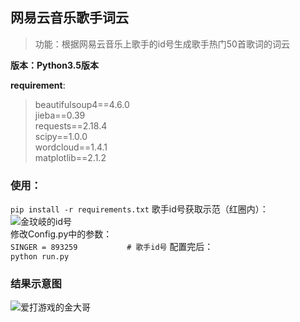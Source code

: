 ## 网易云音乐歌手词云

> 功能：根据网易云音乐上歌手的id号生成歌手热门50首歌词的词云

**版本：Python3.5版本**

**requirement**:
> beautifulsoup4==4.6.0  
jieba==0.39  
requests==2.18.4  
scipy==1.0.0  
wordcloud==1.4.1  
matplotlib==2.1.2  


### 使用：  
`pip install -r requirements.txt`
歌手id号获取示范（红圈内）：   
![金玟岐的id号](http://ww1.sinaimg.cn/large/005LvakSly1fq5l0aebwgj30e009tacf.jpg)   
修改Config.py中的参数：  
`SINGER = 893259           # 歌手id号`
配置完后：  
`python run.py`


### 结果示意图  
![爱打游戏的金大哥](http://ww1.sinaimg.cn/large/005LvakSly1fq5l5kalnfj311y0lcn98.jpg)


